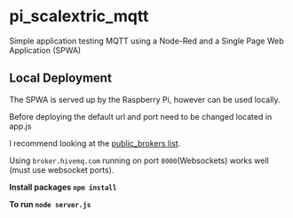 # pi_scalextric_mqtt
Simple application testing MQTT using a Node-Red and a Single Page Web Application (SPWA)

## Local Deployment
The SPWA is served up by the Raspberry Pi, however can be used locally.

Before deploying the default url and port need to be changed located in app.js

I recommend looking at the [public_brokers list](https://github.com/mqtt/mqtt.github.io/wiki/public_brokers).

Using ```broker.hivemq.com``` running on port ```8000```(Websockets) works well (must use websocket ports).

**Install packages ```npm install```**

**To run ```node server.js```**


